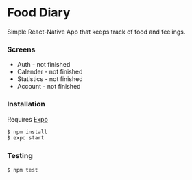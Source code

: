 # Food Diary

Simple React-Native App that keeps track of food and feelings.
### Screens
  - Auth - not finished
  - Calender - not finished
  - Statistics - not finished
  - Account - not finished

### Installation

Requires [Expo](https://expo.io/)
```sh
$ npm install
$ expo start
```

### Testing

```sh
$ npm test
```
